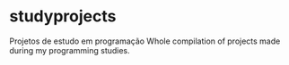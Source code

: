 # studyprojects
Projetos de estudo em programação
Whole compilation of projects made during my programming studies.
